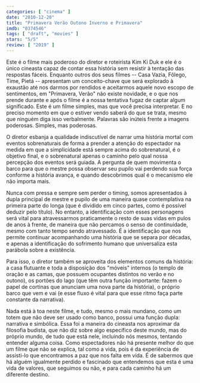 ```yaml
---
categories: [ "cinema" ]
date: "2010-12-20"
title: "Primavera Verão Outono Inverno e Primavera"
imdb: "0374546"
tags: [ "draft", "movies" ]
stars: "5/5"
review: [ "2019" ]
---
```

Este é o filme mais poderoso do diretor e roteirista Kim Ki Duk e ele é o único cineasta capaz de contar essa história sem resistir à tentação das respostas fáceis. Enquanto outros dos seus filmes -- Casa Vazia, Fôlego, Time, Pietá -- apresentam um conceito-chave que será explorado à exaustão até nos darmos por rendidos e aceitarmos aquele novo escopo de sentimentos, em "Primavera, Verão" não existe novidade, e o que nos prende durante e após o filme é a nossa tentativa fugaz de captar algum significado. Este é um filme simples, mas que você precisa interpretar. E no preciso momento em que o estiver vendo saberá do que se trata, mesmo que ninguém diga isso verbalmente. Palavras são inúteis frente a imagens poderosas. Simples, mas poderosas.

O diretor esbanja a qualidade indiscutível de narrar uma história mortal com eventos sobrenaturais de forma a prender a atenção do espectador na medida em que a simplicidade está sempre acima do sobrenatural, é o objetivo final, e o sobrenatural apenas o caminho pelo qual nossa percepção dos eventos será guiada. A pergunta de quem movimenta o barco para que o mestre possa observar seu pupilo vai perdendo sua força conforme a história avança, e quando descobrimos qual é o mecanismo ele não importa mais.

Nunca com pressa e sempre sem perder o timing, somos apresentados à dupla principal de mestre e pupilo de uma maneira quase contemplativa na primeira parte do longa (que é dividido em cinco partes, como é possível deduzir pelo título). No entanto, a identificação com esses personagens será vital para atravessarmos praticamente o resto de suas vidas em pulos de anos à frente, de maneira que não percamos o senso de continuidade, mesmo com tanto tempo sendo atravessado. É a identificação que nos permite continuar acompanhando uma história que se separa por décadas, e apenas a identificação do sofrimento humano que universaliza esta parábola sobre a existência.

Para isso, o diretor também se aproveita dos elementos comuns da história: a casa flutuante e toda a disposição dos "móveis" internos (o templo de oração e as camas, que possuem ocupantes distintos no verão e no outono), os portões do lago (que têm outra função importante: fazem o papel de cortinas que anunciam uma nova parte da história), o próprio barco que vem e vai (e esse fluxo é vital para que esse ritmo faça parte constante da narrativa).

Nada está à toa neste filme, e tudo, mesmo o mais mundano, como um totem que não deve ser usado como banco, possui uma função dupla: narrativa e simbólica. Essa foi a maneira do cineasta nos aproximar da filosofia budista, que não diz sobre algo específico deste mundo, mas do próprio mundo, de tudo que está nele, incluindo nós mesmos, tentando entender alguma coisa. Como espectadores não há presente melhor do que um filme que não se explica, tal como a vida, pois é da experiência de assisti-lo que encontramos a paz que nos falta em vida. É de sabermos que há alguém igualmente perdido e fascinado que entendemos que esta é uma vida de valores, que seguimos ou não, e para cada caminho há um diferente destino.
